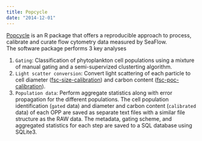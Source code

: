 ```yaml
---
title: Popcycle
date: "2014-12-01"
---
```

[Popcycle](https://github.com/seaflow-uw/popcycle) is an R package that offers a reproducible approach to process, calibrate and curate flow cytometry data measured by SeaFlow.<br/>
The software package performs 3 key analyses
1. ```Gating```: Classification of phytoplankton cell populations using a mixture of manual gating and a semi-supervized clusterting algorithm.
2. ```Light scatter conversion```: Convert light scattering of each particle to cell diameter ([fsc-size-calibration](https://github.com/seaflow-uw/fsc-size-calibration)) and carbon content ([fsc-poc-calibration](https://github.com/seaflow-uw/fsc-poc-calibration)).
3. ```Population data```: Perform aggregate statistics along with error propagation for the different populations.
The cell population identification (```gated``` data) and diameter and carbon content (```calibrated``` data) of each OPP are saved as separate text files with a similar file structure as the RAW data. The metadata, gating scheme, and aggregated statistics for each step are saved to a SQL database using SQLite3.

